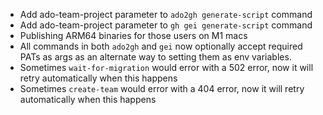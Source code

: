 - Add ado-team-project parameter to `ado2gh generate-script` command
- Add ado-team-project parameter to `gh gei generate-script` command
- Publishing ARM64 binaries for those users on M1 macs
- All commands in both `ado2gh` and `gei` now optionally accept required PATs as args as an alternate way to setting them as env variables. 
- Sometimes `wait-for-migration` would error with a 502 error, now it will retry automatically when this happens
- Sometimes `create-team` would error with a 404 error, now it will retry automatically when this happens